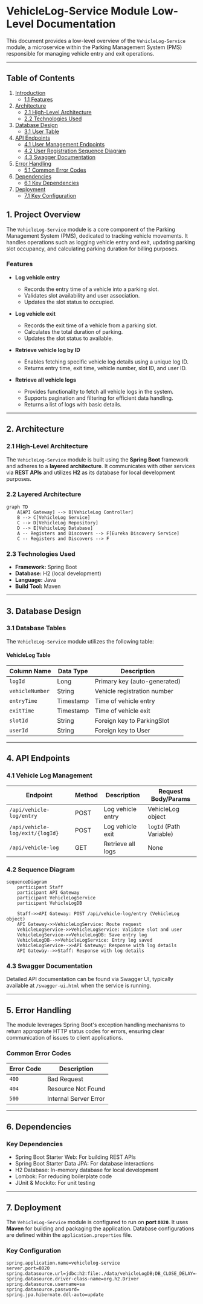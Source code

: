 # VehicleLog-Service Module Low-Level Documentation

This document provides a low-level overview of the `VehicleLog-Service` module, a microservice within the Parking Management System (PMS) responsible for managing vehicle entry and exit operations.

---
## Table of Contents
1. [Introduction](#1-introduction)  
    * [1.1 Features](#11-features)  
2. [Architecture](#2-architecture)  
    * [2.1 High-Level Architecture](#21-high-level-architecture)  
    * [2.2 Technologies Used](#22-technologies-used)  
3. [Database Design](#3-database-design)  
    * [3.1 User Table](#31-user-table)  
4. [API Endpoints](#4-api-endpoints)  
    * [4.1 User Management Endpoints](#41-user-management-endpoints)  
    * [4.2 User Registration Sequence Diagram](#42-user-registration-sequence-diagram)  
    * [4.3 Swagger Documentation](#43-swagger-documentation)  
5. [Error Handling](#5-error-handling)  
    * [5.1 Common Error Codes](#51-common-error-codes)  
6. [Dependencies](#6-dependencies)  
    * [6.1 Key Dependencies](#61-key-dependencies)  
7. [Deployment](#7-deployment)  
    * [7.1 Key Configuration](#71-key-configuration)
   
## 1. Project Overview

The `VehicleLog-Service` module is a core component of the Parking Management System (PMS), dedicated to tracking vehicle movements. It handles operations such as logging vehicle entry and exit, updating parking slot occupancy, and calculating parking duration for billing purposes.

### Features

- **Log vehicle entry**
  - Records the entry time of a vehicle into a parking slot.
  - Validates slot availability and user association.
  - Updates the slot status to occupied.

- **Log vehicle exit**
  - Records the exit time of a vehicle from a parking slot.
  - Calculates the total duration of parking.
  - Updates the slot status to available.

- **Retrieve vehicle log by ID**
  - Enables fetching specific vehicle log details using a unique log ID.
  - Returns entry time, exit time, vehicle number, slot ID, and user ID.

- **Retrieve all vehicle logs**
  - Provides functionality to fetch all vehicle logs in the system.
  - Supports pagination and filtering for efficient data handling.
  - Returns a list of logs with basic details.

---

## 2. Architecture

### 2.1 High-Level Architecture

The `VehicleLog-Service` module is built using the **Spring Boot** framework and adheres to a **layered architecture**. It communicates with other services via **REST APIs** and utilizes **H2** as its database for local development purposes.

### 2.2 Layered Architecture

```mermaid
graph TD
    A[API Gateway] --> B[VehicleLog Controller]
    B --> C[VehicleLog Service]
    C --> D[VehicleLog Repository]
    D --> E[VehicleLog Database]
    A -- Registers and Discovers --> F[Eureka Discovery Service]
    C -- Registers and Discovers --> F
```


### 2.3 Technologies Used

- **Framework:** Spring Boot  
- **Database:** H2 (local development)  
- **Language:** Java  
- **Build Tool:** Maven  

---

## 3. Database Design

### 3.1 Database Tables

The `VehicleLog-Service` module utilizes the following table:

#### VehicleLog Table

| Column Name     | Data Type | Description                          |
|-----------------|-----------|--------------------------------------|
| `logId`         | Long      | Primary key (auto-generated)         |
| `vehicleNumber` | String    | Vehicle registration number          |
| `entryTime`     | Timestamp | Time of vehicle entry                |
| `exitTime`      | Timestamp | Time of vehicle exit                 |
| `slotId`        | String    | Foreign key to ParkingSlot           |
| `userId`        | String    | Foreign key to User                  |

---

## 4. API Endpoints

### 4.1 Vehicle Log Management

| Endpoint                        | Method | Description           | Request Body/Params     |
|--------------------------------|--------|-----------------------|--------------------------|
| `/api/vehicle-log/entry`       | POST   | Log vehicle entry     | VehicleLog object        |
| `/api/vehicle-log/exit/{logId}`| POST   | Log vehicle exit      | `logId` (Path Variable)  |
| `/api/vehicle-log`             | GET    | Retrieve all logs     | None                     |

### 4.2 Sequence Diagram

```mermaid
sequenceDiagram
    participant Staff
    participant API Gateway
    participant VehicleLogService
    participant VehicleLogDB

    Staff->>API Gateway: POST /api/vehicle-log/entry (VehicleLog object)
    API Gateway->>VehicleLogService: Route request
    VehicleLogService->>VehicleLogService: Validate slot and user
    VehicleLogService->>VehicleLogDB: Save entry log
    VehicleLogDB-->>VehicleLogService: Entry log saved
    VehicleLogService-->>API Gateway: Response with log details
    API Gateway-->>Staff: Response with log details
```


### 4.3 Swagger Documentation

Detailed API documentation can be found via Swagger UI, typically available at `/swagger-ui.html` when the service is running.

---

## 5. Error Handling

The module leverages Spring Boot's exception handling mechanisms to return appropriate HTTP status codes for errors, ensuring clear communication of issues to client applications.

### Common Error Codes

| Error Code | Description           |
|------------|-----------------------|
| `400`      | Bad Request           |
| `404`      | Resource Not Found    |
| `500`      | Internal Server Error |

---

## 6. Dependencies

### Key Dependencies

- Spring Boot Starter Web: For building REST APIs  
- Spring Boot Starter Data JPA: For database interactions  
- H2 Database: In-memory database for local development  
- Lombok: For reducing boilerplate code  
- JUnit & Mockito: For unit testing  

---

## 7. Deployment

The `VehicleLog-Service` module is configured to run on **port `8020`**. It uses **Maven** for building and packaging the application. Database configurations are defined within the `application.properties` file.

### Key Configuration

```properties
spring.application.name=vehiclelog-service
server.port=8020
spring.datasource.url=jdbc:h2:file:./data/vehicleLogDB;DB_CLOSE_DELAY=-1;DB_CLOSE_ON_EXIT=FALSE
spring.datasource.driver-class-name=org.h2.Driver
spring.datasource.username=sa
spring.datasource.password=
spring.jpa.hibernate.ddl-auto=update
